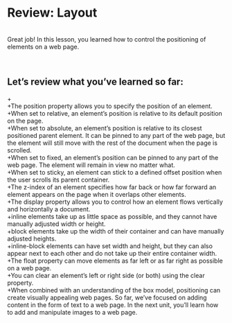 <h1>Review: Layout</h1>
<br>Great job! In this lesson, you learned how to control the positioning of elements on a web page.

<br><h2>Let’s review what you’ve learned so far:</h2>

+<br>+The position property allows you to specify the position of an element.
<br>+When set to relative, an element’s position is relative to its default position on the page.
<br>+When set to absolute, an element’s position is relative to its closest positioned parent element. It can be pinned to any part of the web page, but the element will still move with the rest of the document when the page is scrolled.
<br>+When set to fixed, an element’s position can be pinned to any part of the web page. The element will remain in view no matter what.
<br>+When set to sticky, an element can stick to a defined offset position when the user scrolls its parent container.
<br>+The z-index of an element specifies how far back or how far forward an element appears on the page when it overlaps other elements.
<br>+The display property allows you to control how an element flows vertically and horizontally a document.
<br>+inline elements take up as little space as possible, and they cannot have manually adjusted width or height.
<br>+block elements take up the width of their container and can have manually adjusted heights.
<br>+inline-block elements can have set width and height, but they can also appear next to each other and do not take up their entire container width.
<br>+The float property can move elements as far left or as far right as possible on a web page.
<br>+You can clear an element’s left or right side (or both) using the clear property.
<br>+When combined with an understanding of the box model, positioning can create visually appealing web pages. So far, we’ve focused on adding content in the form of text to a web page. In the next unit, you’ll learn how to add and manipulate images to a web page.
